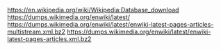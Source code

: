 https://en.wikipedia.org/wiki/Wikipedia:Database_download
https://dumps.wikimedia.org/enwiki/latest/
https://dumps.wikimedia.org/enwiki/latest/enwiki-latest-pages-articles-multistream.xml.bz2
https://dumps.wikimedia.org/enwiki/latest/enwiki-latest-pages-articles.xml.bz2

